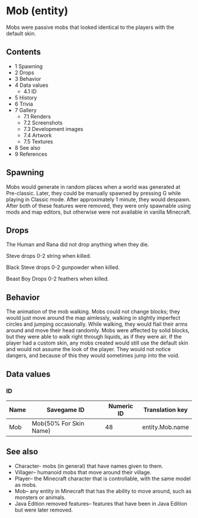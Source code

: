 # Mob (entity)
Mobs were passive mobs that looked identical to the players with the default skin.

## Contents
- 1 Spawning
- 2 Drops
- 3 Behavior
- 4 Data values
	- 4.1 ID
- 5 History
- 6 Trivia
- 7 Gallery
	- 7.1 Renders
	- 7.2 Screenshots
	- 7.3 Development images
	- 7.4 Artwork
	- 7.5 Textures
- 8 See also
- 9 References

## Spawning
Mobs would generate in random places when a world was generated at Pre-classic. Later, they could be manually spawned by pressing G while playing in Classic mode. After approximately 1 minute, they would despawn. After both of these features were removed, they were only spawnable using mods and map editors, but otherwise were not available in vanilla Minecraft.

## Drops
The Human and Rana did not drop anything when they die.

Steve drops 0-2 string when killed.

Black Steve drops 0-2 gunpowder when killed.

Beast Boy Drops 0-2 feathers when killed.

## Behavior
The animation of the mob walking.
Mobs could not change blocks; they would just move around the map aimlessly, walking in slightly imperfect circles and jumping occasionally. While walking, they would flail their arms around and move their head randomly. Mobs were affected by solid blocks, but they were able to walk right through liquids, as if they were air. If the player had a custom skin, any mobs created would still use the default skin and would not assume the look of the player. They would not notice dangers, and because of this they would sometimes jump into the void.

## Data values
### ID
| Name | Savegame ID            | Numeric ID | Translation key |
|------|------------------------|------------|-----------------|
| Mob  | Mob(50% For Skin Name) | 48         | entity.Mob.name |

## See also
- Character- mobs (in general) that have names given to them.
- Villager– humanoid mobs that move around their village.
- Player– the Minecraft character that is controllable, with the same model as mobs.
- Mob– any entity in Minecraft that has the ability to move around, such as monsters or animals.
- Java Edition removed features– features that have been in Java Edition but were later removed.

